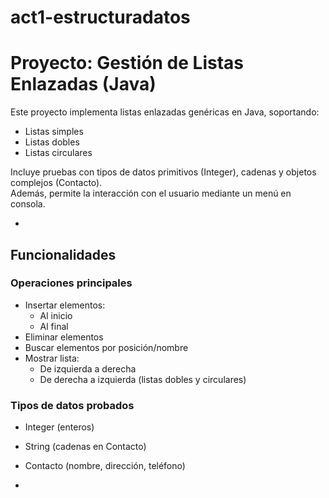 # act1-estructuradatos
# Proyecto: Gestión de Listas Enlazadas (Java)

Este proyecto implementa listas enlazadas genéricas en Java, soportando:
- Listas simples
- Listas dobles
- Listas circulares

Incluye pruebas con tipos de datos primitivos (Integer), cadenas y objetos complejos (Contacto).  
Además, permite la interacción con el usuario mediante un menú en consola.

-

## Funcionalidades

### Operaciones principales
- Insertar elementos:
  - Al inicio
  - Al final
- Eliminar elementos
- Buscar elementos por posición/nombre
- Mostrar lista:
  - De izquierda a derecha
  - De derecha a izquierda (listas dobles y circulares)

### Tipos de datos probados
- Integer (enteros)
- String (cadenas en Contacto)
- Contacto (nombre, dirección, teléfono)

-
